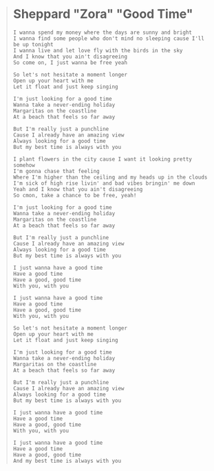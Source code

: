 > # **Sheppard "Zora" "Good Time"**
>
>```
> I wanna spend my money where the days are sunny and bright
> I wanna find some people who don't mind no sleeping cause I'll be up tonight
> I wanna live and let love fly with the birds in the sky
> And I know that you ain't disagreeing
> So come on, I just wanna be free yeah
>
> So let's not hesitate a moment longer
> Open up your heart with me
> Let it float and just keep singing
>
> I'm just looking for a good time
> Wanna take a never-ending holiday
> Margaritas on the coastline
> At a beach that feels so far away
>
> But I'm really just a punchline
> Cause I already have an amazing view
> Always looking for a good time
> But my best time is always with you
>
> I plant flowers in the city cause I want it looking pretty somehow
> I'm gonna chase that feeling
> Where I'm higher than the ceiling and my heads up in the clouds
> I'm sick of high rise livin' and bad vibes bringin' me down
> Yeah and I know that you ain't disagreeing
> So cmon, take a chance to be free, yeah!
>
> I'm just looking for a good time
> Wanna take a never-ending holiday
> Margaritas on the coastline
> At a beach that feels so far away
> 
> But I'm really just a punchline
> Cause I already have an amazing view
> Always looking for a good time
> But my best time is always with you
>
> I just wanna have a good time
> Have a good time
> Have a good, good time
> With you, with you
> 
> I just wanna have a good time
> Have a good time
> Have a good, good time
> With you, with you
> 
> So let's not hesitate a moment longer
> Open up your heart with me
> Let it float and just keep singing
> 
> I'm just looking for a good time
> Wanna take a never-ending holiday
> Margaritas on the coastline
> At a beach that feels so far away
> 
> But I'm really just a punchline
> Cause I already have an amazing view
> Always looking for a good time
> But my best time is always with you
>
> I just wanna have a good time
> Have a good time
> Have a good, good time
> With you, with you
>
> I just wanna have a good time
>Have a good time
> Have a good, good time
> And my best time is always with you
>```